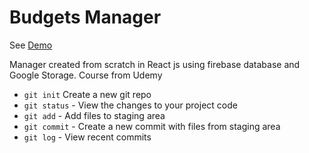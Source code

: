 # Budgets Manager

See [Demo](https://react-budgets.herokuapp.com/)

Manager created from scratch in React js using firebase database and Google Storage. Course from Udemy

 - `git init` Create a new git repo
 - `git status` - View the changes to your project code
 - `git add` - Add files to staging area
 - `git commit` - Create a new commit with files from staging area
 - `git log` - View recent commits